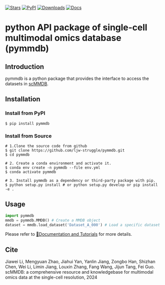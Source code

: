 [![Stars](https://img.shields.io/github/stars/ljw-struggle/pymmdb?style=flat&logo=GitHub&color=yellow)](https://github.com/ljw-struggle/pymmdb/stargazers)
[![PyPI](https://img.shields.io/pypi/v/pymmdb?logo=PyPI)](https://pypi.org/project/pymmdb/)
[![Downloads](https://static.pepy.tech/badge/pymmdb)](https://pepy.tech/project/pymmdb)
[![Docs](https://readthedocs.org/projects/pymmdb/badge/?version=latest)](https://pymmdb.readthedocs.io/en/latest/?badge=latest)

# python API package of single-cell multimodal omics database (pymmdb)

## Introduction

pymmdb is a python package that provides the interface to access the datasets in [scMMDB](https://mmdb.piaqia.com).

## Installation

### Install from PyPI
```shell
$ pip install pymmdb
```

### Install from Source
```shell
# 1.Clone the source code from github
$ git clone https://github.com/ljw-struggle/pymmdb.git
$ cd pymmdb
    
# 2. Create a conda environment and activate it.
$ conda env create -n pymmdb --file env.yml
$ conda activate pymmdb

# 3. Install pymmdb as a dependency or third-party package with pip.
$ python setup.py install # or python setup.py develop or pip install -e .
```

## Usage

```python
import pymmdb
mmdb = pymmdb.MMDB() # Create a MMDB object
dataset = mmdb.load_dataset('Dataset_A_000') # Load a specific dataset
```

Please refer to [📘Documentation and Tutorials](https://pymmdb.readthedocs.io/en/latest/) for more details.

## Cite

Jiawei Li, Mengyuan Zhao, Jiahui Yan, Yanlin Jiang, Zongbo Han, Shizhan Chen, Wei Li, Limin Jiang, Louxin Zhang, Fang Wang, Jijun Tang, Fei Guo. scMMDB: a comprehensive resource and knowledgebase for multimodal omics data at the single-cell resolution, 2024
